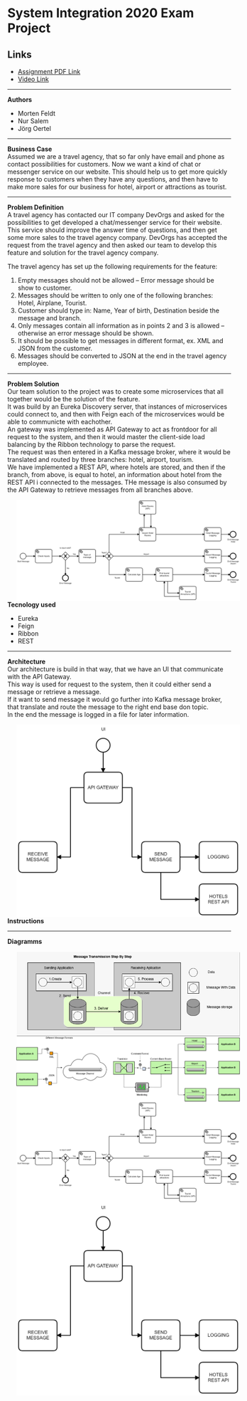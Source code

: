 # System Integration 2020 Exam Project

## Links

* [Assignment PDF Link ](sieksamen.pdf)
* [Video Link](#href)

* * *

**Authors**

- Morten Feldt
- Nur Salem
- Jörg Oertel

* * *

**Business Case**  
Assumed we are a travel agency, that so far only have email and phone as contact possibilities for customers.
Now we want a kind of chat or messenger service on our website.
This should help us to get more quickly response to customers when they have any questions, and then have to make more sales for our business for hotel, airport or attractions as tourist.
* * *

**Problem Definition**  
A travel agency has contacted our IT company DevOrgs and asked for the possibilities to get developed a chat/messenger service for their website.
This service should improve the answer time of questions, and then get some more sales to the travel agency company.
DevOrgs has accepted the request from the travel agency and then asked our team to develop this feature and solution for the travel agency company.

The travel agency has set up the following requirements for the feature:
1.	Empty messages should not be allowed – Error message should be show to customer.
2.	Messages should be written to only one of the following branches: Hotel, Airplane, Tourist.
3.	Customer should type in: Name, Year of birth, Destination beside the message and branch.
4.	Only messages contain all information as in points 2 and 3 is allowed – otherwise an error message should be shown.
5.	It should be possible to get messages in different format, ex. XML and JSON from the customer.
6.	Messages should be converted to JSON at the end in the travel agency employee.
* * *

**Problem Solution**  
Our team solution to the project was to create some microservices that all together would be the solution of the feature.  
It was build by an Eureka Discovery server, that instances of microservices could connect to, and then with Feign each of the microservices would be able to communicte with eachother.  
An gateway was implemented as API Gateway to act as frontdoor for all request to the system, and then it would master the client-side load balancing by the Ribbon technology to parse the request.  
The request was then entered in a Kafka message broker, where it would be translated and routed by three branches: hotel, airport, tourism.  
We have implemented a REST API, where hotels are stored, and then if the branch, from above, is equal to hotel, an information about hotel from the REST API i connected to the messages.
THe message is also consumed by the API Gateway to retrieve messages from all branches above. 

<img src="./images/chat_service_flow.png" style="float: left; margin-left: 20px;" />  

* * *

**Tecnology used**

- Eureka
- Feign
- Ribbon
- REST

* * *

**Architecture**  
Our architecture is build in that way, that we have an UI that communicate with the API Gateway.  
This way is used for request to the system, then it could either send a message or retrieve a message.  
If it want to send message it would go further into Kafka message broker, that translate and route the message to the right end base don topic.  
In the end the message is logged in a file for later information.

<img src="./images/chat_service_architecture.png" style="float: left; margin-left: 20px;" />  

* * *

**Instructions**

* * *

**Diagramms**

<img src="./images/message_transmission.png" style="float: left; margin-left: 20px;" />

* * *

<img src="./images/enterprise_pattern.png" style="float: left; margin-left: 20px;" />

* * *

<img src="./images/chat_service_flow.png" style="float: left; margin-left: 20px;" />  

* * *

<img src="./images/chat_service_architecture.png" style="float: left; margin-left: 20px;" />  

* * *
